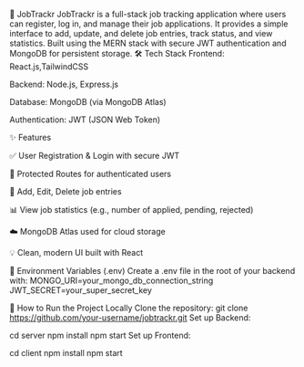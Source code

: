 📌 JobTrackr
JobTrackr is a full-stack job tracking application where users can register, log in, and manage their job applications. 
It provides a simple interface to add, update, and delete job entries, track status, and view statistics. 
Built using the MERN stack with secure JWT authentication and MongoDB for persistent storage.
🛠️ Tech Stack
Frontend: React.js,TailwindCSS

Backend: Node.js, Express.js

Database: MongoDB (via MongoDB Atlas)

Authentication: JWT (JSON Web Token)

✨ Features

✅ User Registration & Login with secure JWT

🔐 Protected Routes for authenticated users

📄 Add, Edit, Delete job entries

📊 View job statistics (e.g., number of applied, pending, rejected)

☁️ MongoDB Atlas used for cloud storage

💡 Clean, modern UI built with React

🔐 Environment Variables (.env)
Create a .env file in the root of your backend with:
MONGO_URI=your_mongo_db_connection_string
JWT_SECRET=your_super_secret_key

🚀 How to Run the Project Locally
Clone the repository:
git clone https://github.com/your-username/jobtrackr.git
Set up Backend:


cd server
npm install
npm start
Set up Frontend:

cd client
npm install
npm start
